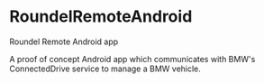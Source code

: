 # RoundelRemoteAndroid
Roundel Remote Android app

A proof of concept Android app which communicates with BMW's ConnectedDrive service to manage a BMW vehicle.  